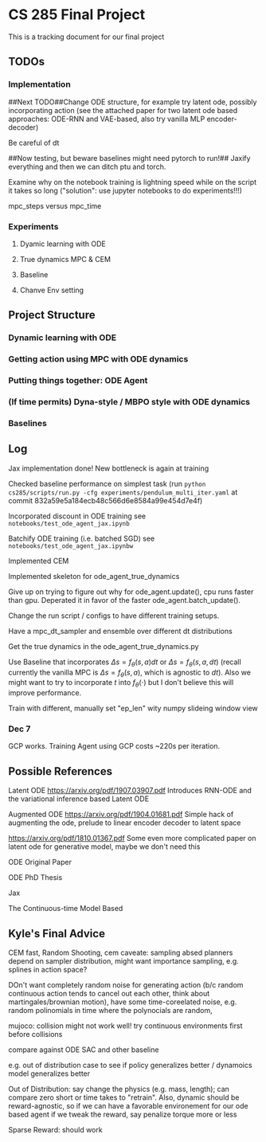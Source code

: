 # CS 285 Final Project
This is a tracking document for our final project

## TODOs
### Implementation
##Next TODO##Change ODE structure, for example try latent ode, possibly incorporating action (see the attached paper for two latent ode based approaches: ODE-RNN and VAE-based, also try vanilla MLP encoder-decoder)

Be careful of dt

##Now testing, but beware baselines might need pytorch to run!## Jaxify everything and then we can ditch ptu and torch.

Examine why on the notebook training is lightning speed while on the script it takes so long ("solution": use jupyter notebooks to do experiments!!!)

mpc_steps versus mpc_time

### Experiments

1. Dyamic learning with ODE 

2. True dynamics MPC & CEM

3. Baseline

4. Chanve Env setting





## Project Structure
### Dynamic learning with ODE

### Getting action using MPC with ODE dynamics

### Putting things together: ODE Agent

### (If time permits) Dyna-style / MBPO style with ODE dynamics

### Baselines




## Log

Jax implementation done! New bottleneck is again at training

Checked baseline performance on simplest task (run ```python cs285/scripts/run.py -cfg experiments/pendulum_multi_iter.yaml``` at commit 832a59e5a184ecb48c566d6e8584a99e454d7e4f)

Incorporated discount in ODE training
see ```notebooks/test_ode_agent_jax.ipynb```

Batchify ODE training (i.e. batched SGD)
see ```notebooks/test_ode_agent_jax.ipynbw```

Implemented CEM

Implemented skeleton for ode_agent_true_dynamics

Give up on trying to figure out why for ode_agent.update(), cpu runs faster than gpu. Deperated it in favor of the faster ode_agent.batch_update().

Change the run script / configs to have different training setups.

Have a mpc_dt_sampler and ensemble over different dt distributions

Get the true dynamics in the ode_agent_true_dynamics.py

Use Baseline that incorporates $\Delta s = f_\theta (s, a) dt$ or $\Delta s = f_\theta (s, a, dt)$ (recall currently the vanilla MPC is $\Delta s = f_\theta (s, a)$, which is agnostic to $dt$). Also we might want to try to incorporate $t$ into $f_\theta(\cdot)$ but I don't believe this will improve performance.

Train with different, manually set "ep_len" wity numpy slideing window view

### Dec 7

GCP works. Training Agent using GCP costs ~220s per iteration.

## Possible References

Latent ODE
https://arxiv.org/pdf/1907.03907.pdf
Introduces RNN-ODE and the variational inference based Latent ODE

Augmented ODE
https://arxiv.org/pdf/1904.01681.pdf
Simple hack of augmenting the ode, prelude to linear encoder decoder to latent space

https://arxiv.org/pdf/1810.01367.pdf
Some even more complicated paper on latent ode for generative model, maybe we don't need this

ODE Original Paper

ODE PhD Thesis

Jax

The Continuous-time Model Based


## Kyle's Final Advice
CEM fast, Random Shooting, 
cem caveate: sampling absed planners depend on sampler distribution, might want importance sampling, e.g. splines in action space? 

DOn't want completely random noise for generating action (b/c random continuous action tends to cancel out each other, think about martingales/brownian motion), have some time-coreelated noise, e.g. random polinomials in time where the polynocials are random, 

mujoco: collision might not work well! 
try continuous environments first before collisions

compare against ODE SAC and other baseline

e.g. out of distribution case to see if policy generalizes better / dynamoics model generalizes better

Out of Distribution: say change the physics (e.g. mass, length); can compare zero short or time takes to "retrain". Also, dynamic should be reward-agnostic, so if we can have a favorable environement for our ode based agent if we tweak the reward, say penalize torque more or less

Sparse Reward: should work